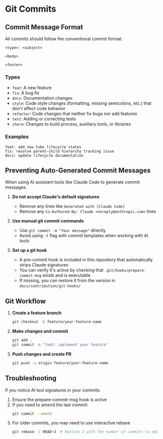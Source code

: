 # Git Commits

## Commit Message Format

All commits should follow the conventional commit format:

```
<type>: <subject>

<body>

<footer>
```

### Types

- `feat`: A new feature
- `fix`: A bug fix
- `docs`: Documentation changes
- `style`: Code style changes (formatting, missing semicolons, etc.) that don't affect code behavior
- `refactor`: Code changes that neither fix bugs nor add features
- `test`: Adding or correcting tests
- `chore`: Changes to build process, auxiliary tools, or libraries

### Examples

```
feat: add new tube lifecycle states
fix: resolve parent-child hierarchy tracking issue
docs: update lifecycle documentation
```

## Preventing Auto-Generated Commit Messages

When using AI assistant tools like Claude Code to generate commit messages:

1. **Do not accept Claude's default signatures**
   - Remove any lines like `Generated with [Claude Code]`
   - Remove any `Co-Authored-By: Claude <noreply@anthropic.com>` lines

2. **Use manual git commit commands**
   - Use `git commit -m "Your message"` directly
   - Avoid using `-t` flag with commit templates when working with AI tools

3. **Set up a git hook**
   - A pre-commit hook is included in this repository that automatically strips Claude signatures
   - You can verify it's active by checking that `.git/hooks/prepare-commit-msg` exists and is executable
   - If missing, you can restore it from the version in `docs/contribution/git-hooks/`

## Git Workflow

1. **Create a feature branch**
   ```bash
   git checkout -b feature/your-feature-name
   ```

2. **Make changes and commit**
   ```bash
   git add .
   git commit -m "feat: implement your feature"
   ```

3. **Push changes and create PR**
   ```bash
   git push -u origin feature/your-feature-name
   ```

## Troubleshooting

If you notice AI tool signatures in your commits:
1. Ensure the prepare-commit-msg hook is active
2. If you need to amend the last commit:
   ```bash
   git commit --amend
   ```
3. For older commits, you may need to use interactive rebase 
   ```bash
   git rebase -i HEAD~3  # Replace 3 with the number of commits to edit
